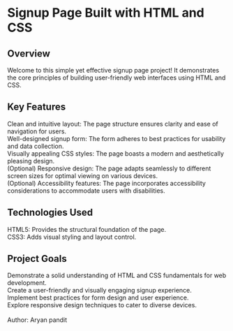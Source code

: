 # Signup Page Built with HTML and CSS

## Overview

Welcome to this simple yet effective signup page project! It demonstrates the core principles of building user-friendly web interfaces using HTML and CSS.

## Key Features

Clean and intuitive layout: The page structure ensures clarity and ease of navigation for users.</br>
Well-designed signup form: The form adheres to best practices for usability and data collection.</br>
Visually appealing CSS styles: The page boasts a modern and aesthetically pleasing design.</br>
(Optional) Responsive design: The page adapts seamlessly to different screen sizes for optimal viewing on various devices.</br>
(Optional) Accessibility features: The page incorporates accessibility considerations to accommodate users with disabilities.</br>

## Technologies Used

HTML5: Provides the structural foundation of the page.</br>
CSS3: Adds visual styling and layout control.</br>

## Project Goals
Demonstrate a solid understanding of HTML and CSS fundamentals for web development.</br>
Create a user-friendly and visually engaging signup experience.</br>
Implement best practices for form design and user experience.</br>
Explore responsive design techniques to cater to diverse devices.</br>
</br>
Author: Aryan pandit
